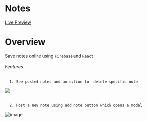 # Notes
[Live Preview](https://pratikkabade.github.io/reactChat/)

# Overview
Save notes online using `Firebase` and `React`

###### Features
      1. See posted notes and an option to  delete specific note
<img src="https://user-images.githubusercontent.com/76637730/173872713-7fad74b7-8efe-4969-8ae8-5c2f29f96fe8.png"/>


###### 
      2. Post a new note using add note button which opens a modal
![image](https://user-images.githubusercontent.com/76637730/173874251-e0049169-522f-43b6-9169-96f0600f64a5.png)